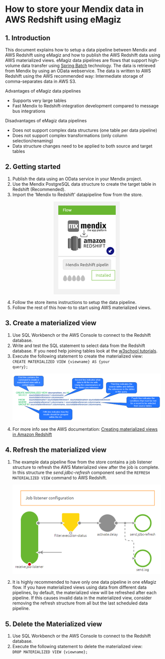 # How to store your Mendix data in AWS Redshift using eMagiz

## 1. Introduction
This document explains how to setup a data pipeline between Mendix and AWS Redshift using eMagiz and how to publish the AWS Redshift data using AWS materialized views. eMagiz data pipelines are flows that support high-volume data transfer using <a href="_new">Spring Batch</a> technology. The data is retrieved from Mendix by using an OData webservice. The data is written to AWS Redshift using the AWS recommended way: Intermediate storage of comma-separates data in AWS S3.

Advantages of eMagiz data pipelines
 * Supports very large tables
 * Fast Mendix to Redshift-integration development compared to message bus integrations

Disadvantages of eMagiz data pipelines
 * Does not support complex data structures (one table per data pipeline)
 * Does not support complex transformations (only column selection/renaming)
 * Data structure changes need to be applied to both source and target tables

## 2. Getting started
1. Publish the data using an OData service in your Mendix project.
1. Use the Mendix PostgreSQL data structure to create the target table in Redshift (Recommended).
1. Import the 'Mendix to Redshift' datapipeline flow from the store.
   <p align="center"><img src="../../img/howto/datapipeline-store-item.png"></p>
1. Follow the store items instructions to setup the data pipeline.
1. Follow the rest of this how-to to start using AWS materialized views.

## 3. Create a materialized view
1. Use SQL Workbench or the AWS Console to connect to the Redshift database.
1. Write and test the SQL statement to select data from the Redshift database. If you need help joining tables look at the 
    <a target="_new" href="https://www.w3schools.com/sql/sql_join_inner.asp">w3school tutorials</a>.
1. Execute the following statement to create the materialized view:</br>
    <code>CREATE MATERIALIZED VIEW {viewname} AS {your query};</code>
    <p align="center"><img  src="../../img/howto/datapipeline-create-materialized-view.png"></p>
1. For more info see the AWS documentation: 
    <a target="_new" href="https://docs.aws.amazon.com/redshift/latest/dg/materialized-view-overview.html">Creating materialized views in Amazon Redshift</a>

## 4. Refresh the materialized view
1. The example data pipeline flow from the store contains a job listener structure to refresh the AWS Materialized view after the job is complete. In this structure the <i>send.jdbc-refresh</i> component send the <code>REFRESH MATERIALIZED VIEW</code> command to AWS Redshift.
    <p align="center"><img  src="../../img/howto/datapipeline-listener-structure.png"></p>
1. It is highly recommended to have only one data pipeline in one eMagiz flow. If you have materialized views using data from different data pipelines, by default, the materialized view will be refreshed after each pipeline. If this causes invalid data in the materialized view, consider removing the refresh structure from all but the last scheduled data pipeline.

## 5. Delete the Materialized view
1. Use SQL Workbench or the AWS Console to connect to the Redshift database.
1. Execute the following statement to delete the materialized view:</br>
<code>DROP MATERIALIZED VIEW {viewname};</code>